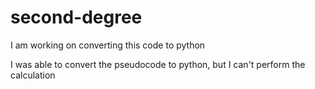 # second-degree
I am working on converting this code to python

I was able to convert the pseudocode to python, but I can't perform the calculation
